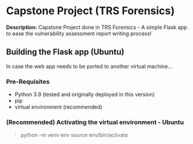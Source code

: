 # Capstone Project (TRS Forensics)

**Description:** Capstone Project done in TRS Forensics - A simple Flask app to ease the vulnerability assessment report writing process!

## Building the Flask app (Ubuntu)

In case the web app needs to be ported to another virtual machine...

### Pre-Requisites

- Python 3.9 (tested and originally deployed in this version)
- pip
- virtual environment (recommended)

### (Recommended) Activating the virtual environment - Ubuntu

> python -m venv env
> source env/bin/activate
